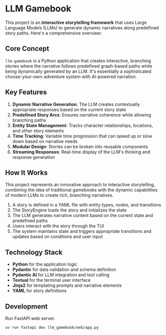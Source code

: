 # LLM Gamebook

This project is an **interactive storytelling framework** that uses Large Language Models (LLMs) to generate dynamic narratives along predefined story paths. Here's a comprehensive overview:

## Core Concept

`llm-gamebook` is a Python application that creates interactive, branching stories where the narrative follows predefined graph-based paths while being dynamically generated by an LLM. It's essentially a sophisticated choose-your-own-adventure system with AI-powered narration.

## Key Features

1. **Dynamic Narrative Generation**: The LLM creates contextually appropriate responses based on the current story state
2. **Predefined Story Arcs**: Ensures narrative coherence while allowing branching paths
3. **Entity State Management**: Tracks character relationships, locations, and other story elements
4. **Time Tracking**: Variable time progression that can speed up or slow down based on narrative needs
5. **Modular Design**: Stories can be broken into reusable components
6. **Streaming Responses**: Real-time display of the LLM's thinking and response generation

## How It Works

This project represents an innovative approach to interactive storytelling, combining the idea of traditional gamebooks with the dynamic capabilities of modern LLMs to create rich, branching narratives.

1. A story is defined in a YAML file with entity types, nodes, and transitions
2. The StoryEngine loads the story and initializes the state
3. The LLM generates narrative content based on the current state and predefined paths
4. Users interact with the story through the TUI
5. The system maintains state and triggers appropriate transitions and updates based on conditions and user input

## Technology Stack

- **Python** for the application logic
- **Pydantic** for data validation and schema definition
- **Pydantic AI** for LLM integration and tool calling
- **Textual** for the terminal user interface
- **Jinja2** for templating prompts and narrative elements
- **YAML** for story definitions

## Development

Run FastAPI web server.

```
uv run fastapi dev llm_gamebook/web/app.py
```
